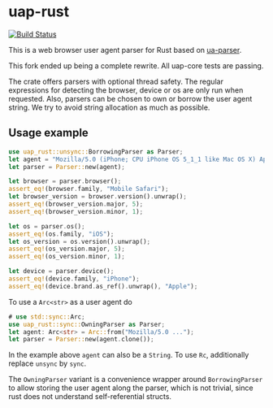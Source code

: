 # uap-rust

[![Build Status](https://travis-ci.org/jannschu/uap-rust.svg?branch=master)](https://travis-ci.org/jannschu/uap-rust)

This is a web browser user agent parser for Rust based on
[ua-parser](https://github.com/ua-parser).

This fork ended up being a complete rewrite. All uap-core tests are passing.

The crate offers parsers with optional thread
safety. The regular expressions for detecting the browser, device or os
are only run when requested. Also, parsers can be chosen to own or
borrow the user agent string. We try to avoid string allocation as much
as possible.

## Usage example

```rust
use uap_rust::unsync::BorrowingParser as Parser;
let agent = "Mozilla/5.0 (iPhone; CPU iPhone OS 5_1_1 like Mac OS X) AppleWebKit/534.46 (KHTML, like Gecko) Version/5.1 Mobile/9B206 Safari/7534.48.3";
let parser = Parser::new(agent);

let browser = parser.browser();
assert_eq!(browser.family, "Mobile Safari");
let browser_version = browser.version().unwrap();
assert_eq!(browser_version.major, 5);
assert_eq!(browser_version.minor, 1);

let os = parser.os();
assert_eq!(os.family, "iOS");
let os_version = os.version().unwrap();
assert_eq!(os_version.major, 5);
assert_eq!(os_version.minor, 1);

let device = parser.device();
assert_eq!(device.family, "iPhone");
assert_eq!(device.brand.as_ref().unwrap(), "Apple");
```

To use a `Arc<str>` as a user agent do

```rust
# use std::sync::Arc;
use uap_rust::sync::OwningParser as Parser;
let agent: Arc<str> = Arc::from("Mozilla/5.0 ...");
let parser = Parser::new(agent.clone());
```

In the example above `agent` can also be a `String`. To use `Rc`,
additionally replace `unsync` by `sync`.

The `OwningParser` variant is a convenience wrapper around
`BorrowingParser` to allow storing the user agent along the parser, which
is not trivial, since rust does not understand self-referential structs.